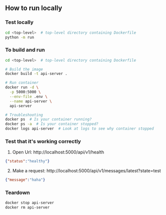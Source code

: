 ## How to run locally

### Test locally
```sh
cd <top-level>  # top-level directory containing Dockerfile
python -m run
```

### To build and run
```sh
cd <top-level>  # top-level directory containing Dockerfile

# Build the image
docker build -t api-server .

# Run container
docker run -d \
  -p 5000:5000 \
  --env-file .env \
  --name api-server \
  api-server

# Troubleshooting
docker ps  # Is your container running?
docker ps -a  # Is your container stopped?
docker logs api-server  # Look at logs to see why container stopped
```

### Test that it's working correctly
1. Open Url: http://localhost:5000/api/v1/health
```json
{"status":"healthy"}
```
2. Make a request: http://localhost:5000/api/v1/messages/latest?state=test
```json
{"message":"haha"}
```



### Teardown
```sh
docker stop api-server
docker rm api-server
```